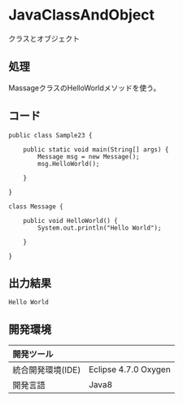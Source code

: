 # JavaClassAndObject
クラスとオブジェクト

## 処理
MassageクラスのHelloWorldメソッドを使う。

## コード
```
public class Sample23 {

	public static void main(String[] args) {
		Message msg = new Message();
		msg.HelloWorld();

	}

}

class Message {

	public void HelloWorld() {
		System.out.println("Hello World");

	}

}
```

## 出力結果
```
Hello World
```

## 開発環境
| 開発ツール |  |
|:-|:-|
| 統合開発環境(IDE) | Eclipse 4.7.0 Oxygen |
| 開発言語 | Java8 |
